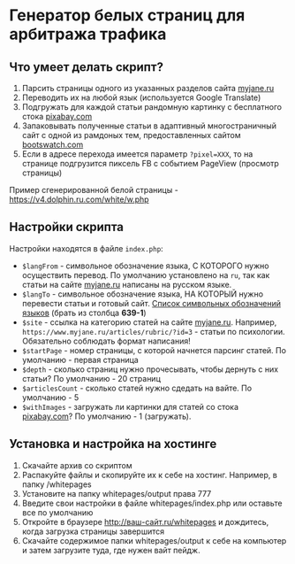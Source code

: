# Генератор белых страниц для арбитража трафика

## Что умеет делать скрипт?


1. Парсить страницы одного из указанных разделов сайта [myjane.ru](myjane.ru) 
2. Переводить их на любой язык (используется Google Translate)
3. Подгружать для каждой статьи рандомную картинку с бесплатного стока [pixabay.com](pixabay.com/ru/)
3. Запаковывать полученные статьи в адаптивный многостраничный сайт с одной из рамдоных тем, предоставленных сайтом [bootswatch.com](https://bootswatch.com/)
4. Если в адресе перехода имеется параметр `?pixel=XXX`, то на странице подгрузится пиксель FB с событием PageView (просмотр страницы)

Пример сгенерированной белой страницы - <a target="_blank" href="https://v4.dolphin.ru.com/white/w.php">https://v4.dolphin.ru.com/white/w.php</a>

## Настройки скрипта

Настройки находятся в файле `index.php`:

- `$langFrom` - символьное обозначение языка, С КОТОРОГО нужно осуществить перевод. По умолчанию установлено на `ru`, так как статьи на сайте [myjane.ru](myjane.ru) написаны на русском языке.
- `$langTo` - символьное обозначение языка, НА КОТОРЫЙ нужно перевести статьи и готовый сайт. [Список символьных обозначений языков](https://en.wikipedia.org/wiki/List_of_ISO_639-1_codes) (брать из столбца **639-1**)
- `$site` - ссылка на категорию статей на сайте [myjane.ru](myjane.ru). Например, `https://www.myjane.ru/articles/rubric/?id=3` - статьи по психологии. Обязательно соблюдать формат написания!
- `$startPage` - номер страницы, с которой начнется парсинг статей. По умолчанию - первая страница
- `$depth` - сколько страниц нужно прочесывать, чтобы дернуть с них статьи? По умолчанию - 20 страниц
- `$articlesCount` - сколько статей нужно сдедать на вайте. По умолчанию - 5
- `$withImages` - загружать ли картинки для статей со стока [pixabay.com](pixabay.com/ru/)? По умолчанию - 1 (загружать).


## Установка и настройка на хостинге

1. Скачайте архив со скриптом
2. Распакуйте файлы и скопируйте их к себе на хостинг. Например, в папку /whitepages
3. Установите на папку whitepages/output права 777
4. Введите свои настройки в файле whitepages/index.php или оставьте все по умолчанию
5. Откройте в браузере http://ваш-сайт.ru/whitepages и дождитесь, когда загрузка страницы завершится
6. Скачайте содержимое папки whitepages/output к себе на компьютер и затем загрузите туда, где нужен вайт пейдж.